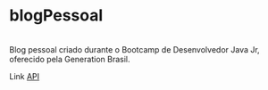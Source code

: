 # blogPessoal
</br>Blog pessoal criado durante o Bootcamp de Desenvolvedor Java Jr, oferecido pela Generation Brasil.

<p> Link <a href = https://blopessoalluccaspiva.herokuapp.com/swagger-ui/#/postagem-controller>API  </a>
</p>


